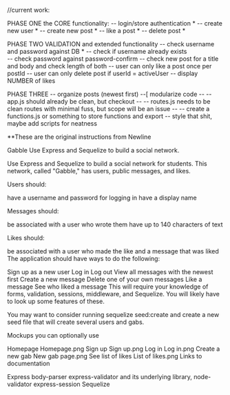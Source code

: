 
//current work:


PHASE ONE
the CORE functionality:
-- login/store authentication    *
-- create new user      *
-- create new post      *
-- like a post      *
-- delete post      *


PHASE TWO
VALIDATION and extended functionality
-- check username and password against DB        *
-- check if username already exists              
-- check password against password-confirm
-- check new post for a title and body and check length of both
-- user can only like a post once per postId
-- user can only delete post if userId = activeUser
-- display NUMBER of likes

PHASE THREE
-- organize posts (newest first)
--[ modularize code
-- -- app.js should already be clean, but checkout
-- -- routes.js needs to be clean routes with minimal fuss, but scope will be an issue
-- -- create a functions.js or something to store functions and export
-- style that shit, maybe add scripts for neatness





**These are the original instructions from Newline


Gabble
Use Express and Sequelize to build a social network.

Use Express and Sequelize to build a social network for students. This network, called "Gabble," has users, public messages, and likes.


Users should:

have a username and password for logging in
have a display name

Messages should:

be associated with a user who wrote them
have up to 140 characters of text

Likes should:

be associated with a user who made the like and a message that was liked
The application should have ways to do the following:


Sign up as a new user
Log in
Log out
View all messages with the newest first
Create a new message
Delete one of your own messages
Like a message
See who liked a message
This will require your knowledge of forms, validation, sessions, middleware, and Sequelize. You will likely have to look up some features of these.

You may want to consider running sequelize seed:create and create a new seed file that will create several users and gabs.

Mockups you can optionally use

Homepage
Homepage.png
Sign up
Sign up.png
Log in
Log in.png
Create a new gab
New gab page.png
See list of likes
List of likes.png
Links to documentation

Express
body-parser
express-validator and its underlying library, node-validator
express-session
Sequelize
